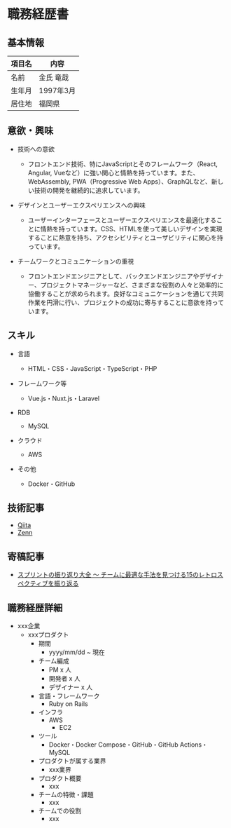 # 職務経歴書

## 基本情報

|項目名|内容|
|----|----|
|名前|金氏 竜哉|
|生年月|1997年3月|
|居住地|福岡県|

## 意欲・興味

- 技術への意欲
  - フロントエンド技術、特にJavaScriptとそのフレームワーク（React, Angular, Vueなど）に強い関心と情熱を持っています。また、WebAssembly, PWA（Progressive Web Apps）、GraphQLなど、新しい技術の開発を継続的に追求しています。

- デザインとユーザーエクスペリエンスへの興味
  - ユーザーインターフェースとユーザーエクスペリエンスを最適化することに情熱を持っています。CSS、HTMLを使って美しいデザインを実現することに熱意を持ち、アクセシビリティとユーザビリティに関心を持っています。

- チームワークとコミュニケーションの重視
  - フロントエンドエンジニアとして、バックエンドエンジニアやデザイナー、プロジェクトマネージャーなど、さまざまな役割の人々と効率的に協働することが求められます。良好なコミュニケーションを通じて共同作業を円滑に行い、プロジェクトの成功に寄与することに意欲を持っています。

## スキル

- 言語
  - HTML・CSS・JavaScript・TypeScript・PHP

- フレームワーク等
  - Vue.js・Nuxt.js・Laravel

- RDB
  - MySQL

- クラウド
  - AWS

- その他
  - Docker・GitHub

## 技術記事

- [Qiita](https://qiita.com/ujita)
- [Zenn](https://zenn.dev/ujita)

## 寄稿記事
- [スプリントの振り返り大全 〜 チームに最適な手法を見つける15のレトロスペクティブを振り返る](https://agilejourney.uzabase.com/entry/2022/10/18/103000)

## 職務経歴詳細

- xxx企業
  - xxxプロダクト
    - 期間
      - yyyy/mm/dd ~ 現在
    - チーム編成
      - PM x 人
      - 開発者 x 人
      - デザイナー x 人
    - 言語・フレームワーク
        - Ruby on Rails
    - インフラ
      - AWS
        - EC2
    - ツール
      - Docker・Docker Compose・GitHub・GitHub Actions・MySQL
    - プロダクトが属する業界
      - xxx業界
    - プロダクト概要
      - xxx
    - チームの特徴・課題
      - xxx
    - チームでの役割
      - xxx